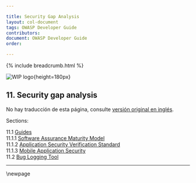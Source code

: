 ```yaml
---

title: Security Gap Analysis
layout: col-document
tags: OWASP Developer Guide
contributors:
document: OWASP Developer Guide
order:

---
```


{% include breadcrumb.html %}

![WIP logo](../../../assets/images/dg_wip.png "Trabajo en curso"){height=180px}

## 11. Security gap analysis

No hay traducción de esta página, consulte [versión original en inglés][release1300].

Sections:

11.1 [Guides](#security-gap-analysis-guides)  
11.1.1 [Software Assurance Maturity Model](#software-assurance-maturity-model)  
11.1.2 [Application Security Verification Standard](#application-security-verification-standard)  
11.1.3 [Mobile Application Security](#mobile-application-security)  
11.2 [Bug Logging Tool](#bug-logging-tool)  

----

[release1300]: https://github.com/OWASP/www-project-developer-guide/blob/main/release/13-security-gap-analysis/toc.md

\newpage
